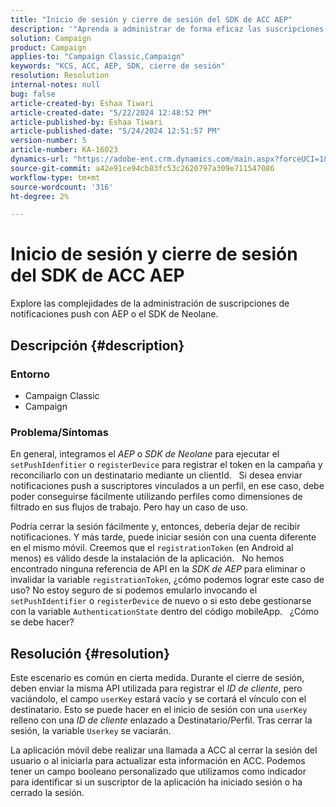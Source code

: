 ```yaml
---
title: "Inicio de sesión y cierre de sesión del SDK de ACC AEP"
description: '"Aprenda a administrar de forma eficaz las suscripciones de notificaciones push mediante AEP o el SDK de Neolane".'
solution: Campaign
product: Campaign
applies-to: "Campaign Classic,Campaign"
keywords: "KCS, ACC, AEP, SDK, cierre de sesión"
resolution: Resolution
internal-notes: null
bug: false
article-created-by: Eshaa Tiwari
article-created-date: "5/22/2024 12:48:52 PM"
article-published-by: Eshaa Tiwari
article-published-date: "5/24/2024 12:51:57 PM"
version-number: 5
article-number: KA-16023
dynamics-url: "https://adobe-ent.crm.dynamics.com/main.aspx?forceUCI=1&pagetype=entityrecord&etn=knowledgearticle&id=33644fa3-3918-ef11-9f8a-6045bd006793"
source-git-commit: a42e91ce94cb83fc53c2620797a309e711547086
workflow-type: tm+mt
source-wordcount: '316'
ht-degree: 2%

---
```


# Inicio de sesión y cierre de sesión del SDK de ACC AEP


Explore las complejidades de la administración de suscripciones de notificaciones push con AEP o el SDK de Neolane.

## Descripción {#description}


### <b>Entorno</b>

- Campaign Classic
- Campaign


### <b>Problema/Síntomas</b>

En general, integramos el *AEP* o *SDK de Neolane* para ejecutar el `setPushIdenfitier` o `registerDevice` para registrar el token en la campaña y reconciliarlo con un destinatario mediante un clientId.
 
Si desea enviar notificaciones push a suscriptores vinculados a un perfil, en ese caso, debe poder conseguirse fácilmente utilizando perfiles como dimensiones de filtrado en sus flujos de trabajo. Pero hay un caso de uso.

Podría cerrar la sesión fácilmente y, entonces, debería dejar de recibir notificaciones. Y más tarde, puede iniciar sesión con una cuenta diferente en el mismo móvil. Creemos que el `registrationToken` (en Android al menos) es válido desde la instalación de la aplicación.
 
No hemos encontrado ninguna referencia de API en la *SDK de AEP* para eliminar o invalidar la variable `registrationToken`, ¿cómo podemos lograr este caso de uso? No estoy seguro de si podemos emularlo invocando el `setPushIdentifier` o `registerDevice` de nuevo o si esto debe gestionarse con la variable `AuthenticationState` dentro del código mobileApp.
 
¿Cómo se debe hacer?


## Resolución {#resolution}


Este escenario es común en cierta medida. Durante el cierre de sesión, deben enviar la misma API utilizada para registrar el *ID de cliente*, pero vaciándolo, el campo `userKey` estará vacío y se cortará el vínculo con el destinatario. Esto se puede hacer en el inicio de sesión con una `userKey` relleno con una *ID de cliente* enlazado a Destinatario/Perfil. Tras cerrar la sesión, la variable `Userkey` se vaciarán.

La aplicación móvil debe realizar una llamada a ACC al cerrar la sesión del usuario o al iniciarla para actualizar esta información en ACC. Podemos tener un campo booleano personalizado que utilizamos como indicador para identificar si un suscriptor de la aplicación ha iniciado sesión o ha cerrado la sesión.

